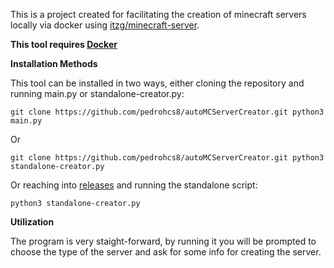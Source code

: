 This is a project created for facilitating the creation of minecraft servers locally via docker using [itzg/minecraft-server](https://hub.docker.com/r/itzg/minecraft-server).

**This tool requires [Docker](https://www.docker.com/)**

**Installation Methods**

This tool can be installed in two ways, either cloning the repository and running main.py or standalone-creator.py:

``
git clone https://github.com/pedrohcs8/autoMCServerCreator.git
python3 main.py
``

Or

``
git clone https://github.com/pedrohcs8/autoMCServerCreator.git
python3 standalone-creator.py
``

Or reaching into [releases]() and running the standalone script:

``python3 standalone-creator.py``

**Utilization**

The program is very staight-forward, by running it you will be prompted to choose the type of the server and ask for some info for creating the server.
